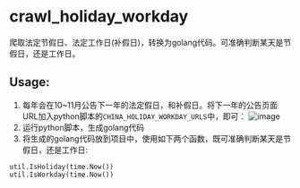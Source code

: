 # crawl_holiday_workday
爬取法定节假日、法定工作日(补假日)，转换为golang代码。可准确判断某天是节假日，还是工作日。

## Usage:
1. 每年会在10~11月公告下一年的法定假日，和补假日。将下一年的公告页面URL加入python脚本的`CHINA_HOLIDAY_WORKDAY_URLS`中，即可：
![image](https://user-images.githubusercontent.com/11456678/125760514-34d43454-fe43-4376-884e-18dc8ea00750.png)
2. 运行python脚本，生成golang代码
3. 将生成的golang代码放到项目中，使用如下两个函数，既可准确判断某天是节假日，还是工作日:
```golang
util.IsHoliday(time.Now())
util.IsWorkday(time.Now())
```
